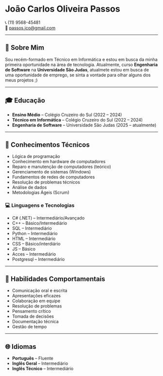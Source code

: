 # João Carlos Oliveira Passos

📞 (11) 9568-45481  
📧 passos.jco@gmail.com  

---

## 🎯 Sobre Mim

Sou recém-formado em Técnico em Informática e estou em busca da minha primeira oportunidade na área de tecnologia. Atualmente, curso **Engenharia de Software** na **Universidade São Judas**, atualmete estou em busca de uma oportunidade de emprego, se sinta a vontade para olhar alguns dos meus projetos ;)

---

## 🎓 Educação

- **Ensino Médio** – Colégio Cruzeiro do Sul (2022 – 2024)  
- **Técnico em Informática** – Colégio Cruzeiro do Sul (2022 – 2024)  
- **Engenharia de Software** – Universidade São Judas (2025 – atualmente)

---

## 🧠 Conhecimentos Técnicos

- Lógica de programação  
- Conhecimento em hardware de computadores  
- Reparo e manutenção de computadores (teórico)  
- Gerenciamento de sistemas (Windows)  
- Fundamentos de redes de computadores  
- Resolução de problemas técnicos  
- Análise de dados  
- Metodologias Ágeis (Scrum)  

### 💻  Linguagens e Tecnologias

- C# (.NET) – Intermediário/Avançado
- C++ – Básico/Intermediário
- SQL – Intermediário
- Python – Intermediário
- HTML – Intermediário
- CSS –  Básico/interdiário
- JS – Básico
- Acces – Intermediário
- Postgresql – Intermediário

---

## 🧩 Habilidades Comportamentais

- Comunicação oral e escrita  
- Apresentações eficazes  
- Colaboração em equipe  
- Resolução de problemas  
- Pensamento crítico  
- Tomada de decisões  
- Documentação técnica  
- Gestão de tempo

---

## 🌐 Idiomas

- **Português** – Fluente  
- **Inglês Geral** – Intermediário  
- **Inglês Técnico** – Intermediário
